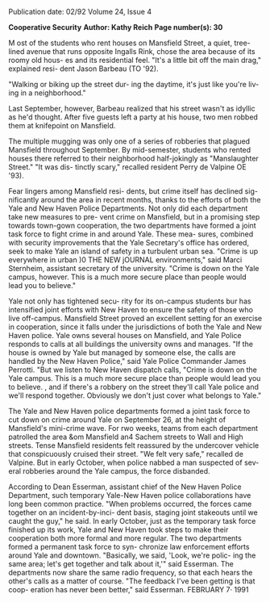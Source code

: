 Publication date: 02/92
Volume 24, Issue 4

**Cooperative Security**
**Author: Kathy Reich**
**Page number(s): 30**

M
ost of the students who rent 
houses on Mansfield Street, 
a quiet, tree-lined avenue 
that runs opposite Ingalls Rink, chose 
the area because of its roomy old hous-
es and its residential feel. "It's a little 
bit off the main drag," explained resi-
dent Jason Barbeau (TO '92). 

"Walking or biking up the street dur-
ing the daytime, it's just like you're liv-
ing in a 
neighborhood." 

Last 
September, however, Barbeau realized 
that his street wasn't as idyllic as he'd 
thought. After five guests left a party at 
his house, two men robbed them at 
knifepoint on Mansfield. 

The multiple mugging was only 
one of a series of robberies that 
plagued 
Mansfield 
throughout 
September. By mid-semester, students 
who rented houses there referred to 
their neighborhood half-jokingly as 
"Manslaughter Street." "It was dis-
tinctly scary," recalled resident Perry 
de Valpine OE '93). 

Fear lingers among Mansfield resi-
dents, but crime itself has declined sig-
nificantly around the area in recent 
months, thanks to the efforts of both 
the Yale and New Haven Police 
Departments. Not only did each 
department take new measures to pre-
vent crime on Mansfield, but in a 
promising step towards town-gown 
cooperation, the two departments 
have formed a joint task force to fight 
crime in and around Yale. These mea-
sures, 
combined with security 
improvements that the Yale Secretary's 
office has ordered, seek to make Yale 
an island of safety in a turbulent urban 
sea. "Crime is up everywhere in urban 
)0 THE NEW jOURNAL 
environments," said Marci Sternheim, 
assistant secretary of the university. 
"Crime is down on the Yale campus, 
however. This is a much more secure 
place than people would lead you to 
believe." 

Yale not only has tightened secu-
rity for its on-campus students bur 
has intensified joint efforts with New 
Haven to ensure the safety of those 
who live off-campus. Mansfield Street 
proved an excellent setting for an 
exercise in cooperation, since it falls 
under the jurisdictions of both the 
Yale and New Haven police. Yale 
owns several houses on Mansfield, 
and Yale Police responds to calls at all 
buildings the university owns and 
manages. "If the house is owned by 
Yale but managed by someone else, 
the calls are handled by the New 
Haven Police," said Yale Police 
Commander James Perrotti. "But we 
listen to New Haven dispatch calls, 
"Crime is down on 
the Yale campus. 
This is a much more 
secure place than 
people would lead 
you to believe. , 
and if there's a robbery on the street 
they'll call Yale police and we'll 
respond together. Obviously we don't 
just cover what belongs to Yale." 

The Yale and New Haven police 
departments formed a joint task force 
to cut down on crime around Yale on 
September 26, at the height of 
Mansfield's mini-crime wave. For rwo 
weeks, teams from each department 
patrolled the area &om Mansfield an4 
Sachem streets to Wall and High 
streets. Tense Mansfield residents felt 
reassured by the undercover vehicle 
that conspicuously cruised their street. 
"We felt very safe," recalled de 
Valpine. But in early October, when 
police nabbed a man suspected of sev-
eral robberies around the Yale campus, 
the force disbanded. 

According to Dean Esserman, 
assistant chief of the New Haven 
Police Department, such temporary 
Yale-New Haven police collaborations 
have long been common practice. 
"When problems occurred, the forces 
came together on an incident-by-inci-
dent basis, staging joint stakeouts until 
we caught the guy," he said. In early 
October, just as the temporary task 
force finished up its work, Yale and 
New Haven took steps to make their 
cooperation both more formal and 
more regular. The two departments 
formed a permanent task force to syn-
chronize law enforcement efforts 
around 
Yale 
and 
downtown. 
"Basically, we said, 'Look, we're polic-
ing the same area; let's get together and 
talk about it,'" said Esserman. The 
departments now share the same radio 
frequency, so that each hears the 
other's calls as a matter of course. "The 
feedback I've been getting is that coop-
eration has never been better," said 
Esserman. 
FEBRUARY 7· 1991